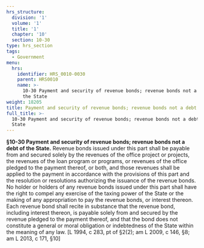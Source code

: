 ```yaml
---
hrs_structure:
  division: '1'
  volume: '1'
  title: '1'
  chapter: '10'
  section: 10-30
type: hrs_section
tags:
  - Government
menu:
  hrs:
    identifier: HRS_0010-0030
    parent: HRS0010
    name: >-
      10-30 Payment and security of revenue bonds; revenue bonds not a debt of
      the State
weight: 18205
title: Payment and security of revenue bonds; revenue bonds not a debt of the State
full_title: >-
  10-30 Payment and security of revenue bonds; revenue bonds not a debt of the
  State
---
```

**§10-30 Payment and security of revenue bonds; revenue bonds not a debt of the State.** Revenue bonds issued under this part shall be payable from and secured solely by the revenues of the office project or projects, the revenues of the loan program or programs, or revenues of the office pledged to the payment thereof, or both, and those revenues shall be applied to the payment in accordance with the provisions of this part and the resolution or resolutions authorizing the issuance of the revenue bonds. No holder or holders of any revenue bonds issued under this part shall have the right to compel any exercise of the taxing power of the State or the making of any appropriation to pay the revenue bonds, or interest thereon. Each revenue bond shall recite in substance that the revenue bond, including interest thereon, is payable solely from and secured by the revenue pledged to the payment thereof, and that the bond does not constitute a general or moral obligation or indebtedness of the State within the meaning of any law. [L 1994, c 283, pt of §2(2); am L 2009, c 146, §8; am L 2013, c 171, §10]